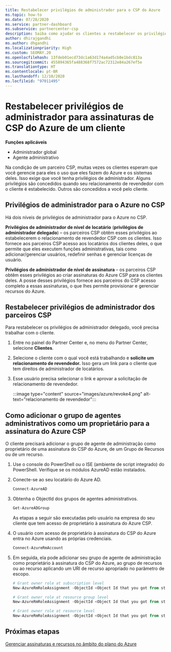 ```yaml
---
title: Restabelecer privilégios de administrador para o CSP do Azure
ms.topic: how-to
ms.date: 07/28/2020
ms.service: partner-dashboard
ms.subservice: partnercenter-csp
description: Saiba como ajudar os clientes a restabelecer os privilégios de administrador de um parceiro para que ele possa ajudar a gerenciar as assinaturas de CSP do Azure de um cliente.
author: dhirajgandhi
ms.author: dhgandhi
ms.localizationpriority: High
ms.custom: SEOMAY.20
ms.openlocfilehash: 13fdeb01ecd73dc1a63d174a4ad5cb8e1bdc813a
ms.sourcegitcommit: 455894365fa488368f7572ac72312e84a267ef5e
ms.translationtype: HT
ms.contentlocale: pt-BR
ms.lasthandoff: 12/10/2020
ms.locfileid: "97011495"
---
```

# <a name="reinstate-admin-privileges-for-a-customers-azure-csp-subscriptions"></a>Restabelecer privilégios de administrador para assinaturas de CSP do Azure de um cliente  

**Funções aplicáveis**

- Administrador global
- Agente administrativo

Na condição de um parceiro CSP, muitas vezes os clientes esperam que você gerencie para eles o uso que eles fazem do Azure e os sistemas deles. Isso exige que você tenha privilégios de administrador. Alguns privilégios são concedidos quando seu relacionamento de revendedor com o cliente é estabelecido. Outros são concedidos a você pelo cliente.

## <a name="admin-privileges-for-azure-in-csp"></a>Privilégios de administrador para o Azure no CSP

Há dois níveis de privilégios de administrador para o Azure no CSP.

**Privilégios de administrador de nível de locatário** (**privilégios de administrador delegado**) – os parceiros CSP obtêm esses privilégios ao estabelecerem o relacionamento de revendedor CSP com os clientes. Isso fornece aos parceiros CSP acesso aos locatários dos clientes deles, o que permite que eles executem funções administrativas, tais como adicionar/gerenciar usuários, redefinir senhas e gerenciar licenças de usuário.

**Privilégios de administrador de nível de assinatura** – os parceiros CSP obtêm esses privilégios ao criar assinaturas do Azure CSP para os clientes deles. A posse desses privilégios fornece aos parceiros do CSP acesso completo a essas assinaturas, o que lhes permite provisionar e gerenciar recursos do Azure.

## <a name="reinstate-csp-partners-admin-privileges"></a>Restabelecer privilégios de administrador dos parceiros CSP

Para restabelecer os privilégios de administrador delegado, você precisa trabalhar com o cliente.

1. Entre no painel do Partner Center e, no menu do Partner Center, selecione **Clientes**.

2. Selecione o cliente com o qual você está trabalhando e **solicite um relacionamento de revendedor.** Isso gera um link para o cliente que tem direitos de administrador de locatários.

3. Esse usuário precisa selecionar o link e aprovar a solicitação de relacionamento de revendedor.

   :::image type="content" source="images/azure/revoke4.png" alt-text="relacionamento de revendedor":::

## <a name="adding-the-admin-agents-group-as-an-owner-for-the-azure-csp-subscription"></a>Como adicionar o grupo de agentes administrativos como um proprietário para a assinatura do Azure CSP

O cliente precisará adicionar o grupo de agente de administração como proprietário de uma assinatura do CSP do Azure, de um Grupo de Recursos ou de um recurso. 

1. Use o console do PowerShell ou o ISE (ambiente de script integrado) do PowerShell. Verifique se os módulos AzureAD estão instalados.

2. Conecte-se ao seu locatário do Azure AD.

   ```powershell
   Connect-AzureAD
   ```

3. Obtenha o ObjectId dos grupos de agentes administrativos.

   ```powershell
   Get-AzureADGroup
   ```
   As etapas a seguir são executadas pelo usuário na empresa do seu cliente que tem acesso de proprietário à assinatura do Azure CSP.

4. O usuário com acesso de proprietário à assinatura do CSP do Azure entra no Azure usando as próprias credenciais.

   ```powershell
   Connect-AzureRmAccount
   ```

5. Em seguida, ela pode adicionar seu grupo de agente de administração como proprietário à assinatura do CSP do Azure, ao grupo de recursos ou ao recurso aplicando um URI de recurso apropriado no parâmetro de escopo. 

    ```powershell
    # Grant owner role at subscription level
    New-AzureRmRoleAssignment -ObjectId <Object Id that you got from step 3> -RoleDefinitionName Owner -Scope "/subscriptions/<SubscriptionId of CSP subscription>"

    # Grant owner role at resource group level
    New-AzureRmRoleAssignment -ObjectId <Object Id that you got from step 3> -RoleDefinitionName Owner -Scope "/subscriptions/<SubscriptionId of CSP subscription>/resourceGroups/<Resource group name>"

    # Grant owner role at resource level
    New-AzureRmRoleAssignment -ObjectId <Object Id that you got from step 3> -RoleDefinitionName Owner -Scope "<Resource Uri>"
    ```

## <a name="next-steps"></a>Próximas etapas

[Gerenciar assinaturas e recursos no âmbito do plano do Azure](azure-plan-manage.md)
